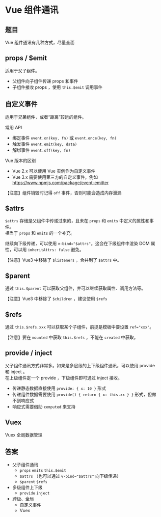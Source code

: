 # Vue 组件通讯

## 题目

Vue 组件通讯有几种方式，尽量全面

## props / $emit

适用于父子组件。

- 父组件向子组件传递 props 和事件
- 子组件接收 props ，使用 `this.$emit` 调用事件

## 自定义事件

适用于兄弟组件，或者“距离”较远的组件。

常用 API

- 绑定事件 `event.on(key, fn)` 或 `event.once(key, fn)`
- 触发事件 `event.emit(key, data)`
- 解绑事件 `event.off(key, fn)`

Vue 版本的区别

- Vue 2.x 可以使用 Vue 实例作为自定义事件
- Vue 3.x 需要使用第三方的自定义事件，例如 <https://www.npmjs.com/package/event-emitter>

【注意】组件销毁时记得 `off` 事件，否则可能会造成内存泄漏

## $attrs

`$attrs` 存储是父组件中传递过来的，且未在 `props` 和 `emits` 中定义的属性和事件。<br>
相当于 `props` 和 `emits` 的一个补充。

继续向下级传递，可以使用 `v-bind="$attrs"`。这会在下级组件中渲染 DOM 属性，可以用 `inheritAttrs: false` 避免。

【注意】Vue3 中移除了 `$listeners` ，合并到了 `$attrs` 中。

## $parent

通过 `this.$parent` 可以获取父组件，并可以继续获取属性、调用方法等。

【注意】Vue3 中移除了 `$children` ，建议使用 `$refs`

## $refs

通过 `this.$refs.xxx` 可以获取某个子组件，前提是模板中要设置 `ref="xxx"`。

【注意】要在 `mounted` 中获取 `this.$refs` ，不能在 `created` 中获取。

## provide / inject

父子组件通讯方式非常多。如果是多层级的上下级组件通讯，可以使用 provide 和 inject 。<br>
在上级组件定一个 provide ，下级组件即可通过 inject 接收。

- 传递静态数据直接使用 `provide: { x: 10 }` 形式
- 传递组件数据需要使用 `provide() { return { x: this.xx } }` 形式，但做不到响应式
- 响应式需要借助 `computed` 来支持

## Vuex

Vuex 全局数据管理

## 答案

- 父子组件通讯
  - `props` `emits` `this.$emit`
  - `$attrs` （也可以通过 `v-bind="$attrs"` 向下级传递）
  - `$parent` `$refs`
- 多级组件上下级
  - `provide` `inject`
- 跨级、全局
  - 自定义事件
  - Vuex

